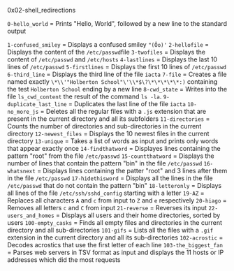0x02-shell_redirections

 `0-hello_world` = Prints "Hello, World", followed by a new line to the standard output 
 
 `1-confused_smiley` = Displays a confused smiley `"(Ôo)'` 
 `2-hellofile` = Displays the content of the `/etc/passwd`file 
 `3-twofiles` = Displays the content of `/etc/passwd` and `/etc/hosts` 
 `4-lastlines` = Displays the last 10 lines of `/etc/passwd` 
 `5-firstlines` = Displays the first 10 lines of `/etc/passwd` 
 `6-third_line` = Displays the third line of the file `iacta` 
 `7-file` = Creates a file named exactly `\*\\'"Holberton School"\'\\*$\?\*\*\*\*\*:)` containing the test `Holberton School` ending by a new line 
 `8-cwd_state` = Writes into the file `ls_cwd_content` the result of the command `ls -la`. 
 `9-duplicate_last_line` = Duplicates the last line of the file `iacta` 
 `10-no_more_js` = Deletes all the regular files with a `.js` extension that are present in the current directory and all its subfolders 
 `11-directories` = Counts the number of directories and sub-directories in the current directory 
 `12-newest_files` = Displays the 10 newest files in the current directory 
 `13-unique` = Takes a list of words as input and prints only words that appear exactly once 
 `14-findthatword` = Displayes lines containing the pattern "root" from the file `/etc/passwd` 
 `15-countthatword` = Displays the number of lines that contain the pattern "bin" in the file `/etc/passwd` 
 `16-whatsnext` = Displays lines containing the patter "root" and 3 lines after them in the file `/etc/passwd` 
 `17-hidethisword` = Displays all the lines in the file `/etc/passwd` that do not contain the pattern "bin" 
 `18-letteronly` = Displays all lines of the file `/etc/ssh/sshd_config` starting with a letter 
 `19-AZ` = Replaces all characters `A` and `c` from input to `Z` and `e` respectively 
 `20-hiago` = Removes all letters `c` and `C` from input 
 `21-reverse` = Reverses its input 
 `22-users_and_homes` = Displays all users and their home directories, sorted by users 
 `100-empty_casks` = Finds all empty files and directories in the current directory and all sub-directories 
 `101-gifs` = Lists all the files with a `.gif` extension in the current directory and all its sub-directories 
 `102-acrostic` = Decodes acrostics that use the first letter of each line 
 `103-the_biggest_fan` = Parses web servers in TSV format as input and displays the 11 hosts or IP addresses which did the most requests 
 
